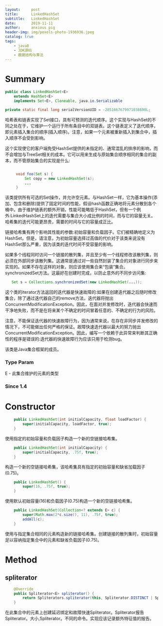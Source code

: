```yaml
---
layout:     post
title:      LinkedHashSet
subtitle:   LinkedHashSet
date:       2019-11-11
author:     anxious pig
header-img: img/pexels-photo-1936936.jpeg
catalog: true
tags:
    - java8
    - JDK源码
    - 数据结构与算法
---
```


# Summary
```java
public class LinkedHashSet<E>
    extends HashSet<E>
    implements Set<E>, Cloneable, java.io.Serializable
```

```java
private static final long serialVersionUID = -2851667679971038690L;
```
哈希表和链表实现了Set接口，具有可预测的迭代顺序。这个实现与HashSet的不同之处在于，它维护一个运行于所有条目中的双链表。这个链表定义了迭代顺序，即元素插入集合的顺序(插入顺序)。注意，如果一个元素被重新插入到集合中，插入顺序不会受到影响。

这个实现使它的客户端免受HashSet提供的未指定的、通常混乱的排序的影响，而不会增加与TreeSet相关的成本。它可以用来生成与原始集合顺序相同的集合的副本，而不管原始集合的实现是什么:
```java

     void foo(Set s) {
         Set copy = new LinkedHashSet(s);
         ...
     }
```
该类提供所有可选的Set操作，并允许空元素。与HashSet一样，它为基本操作(添加、包含和删除)提供了固定时间的性能，假设hash函数正确地将元素分散到各个桶中。由于维护链表的额外开销，性能可能略低于HashSet，但有一个例外:LinkedHashSet上的迭代需要与集合大小成比例的时间，而与它的容量无关。哈希集的迭代可能更昂贵，需要的时间与它的容量成正比。

链接哈希集有两个影响其性能的参数:初始容量和负载因子。它们被精确地定义为HashSet。但是，请注意，为初始容量选择过高值的代价对于该类来说没有HashSet那么严重，因为该类的迭代时间不受容量的影响。

如果多个线程同时访问一个链接的散列集，并且至少有一个线程修改该散列集，则必须在外部同步该散列集。这通常是通过对一些自然封装了集合的对象进行同步来实现的。如果不存在这样的对象，则应该使用集合来“包装”集合。synchronizedSet方法。这最好在创建时完成，以防止意外的不同步访问集:
```java
   Set s = Collections.synchronizedSet(new LinkedHashSet(...));
```
这个类的iterator方法返回的迭代器是快速故障的:如果在创建迭代器之后随时修改集合，除了通过迭代器自己的remove方法，迭代器将抛出ConcurrentModificationException。因此，在面对并发修改时，迭代器会快速而干净地失败，而不是在将来某个不确定的时间冒着任意的、不确定的行为的风险。

注意，不能保证迭代器的快速故障行为，因为通常来说，在存在非同步并发修改的情况下，不可能做出任何严格的保证。故障快速迭代器以最大的努力抛出ConcurrentModificationException。因此，编写一个依赖于此异常来判断其正确性的程序是错误的:迭代器的快速故障行为应该只用于检测bug。

该类是Java集合框架的成员。
### Type Param
E - 此集合维护的元素的类型
### Since 1.4






# Constructor
```java
    public LinkedHashSet(int initialCapacity, float loadFactor) {
        super(initialCapacity, loadFactor, true);
    }
```
使用指定的初始容量和负载因子构造一个新的空链接哈希集。




```java
    public LinkedHashSet(int initialCapacity) {
        super(initialCapacity, .75f, true);
    }
```
构造一个新的空链接哈希集，该哈希集具有指定的初始容量和缺省加载因子(0.75)。





```java
    public LinkedHashSet() {
        super(16, .75f, true);
    }
```
使用默认初始容量(16)和负载因子(0.75)构造一个新的空链接哈希集。





```java
    public LinkedHashSet(Collection<? extends E> c) {
        super(Math.max(2*c.size(), 11), .75f, true);
        addAll(c);
    }
```
使用与指定集合相同的元素构造新的链接哈希集。创建链接的散列集时，初始容量足以容纳指定集合中的元素和缺省负载因子(0.75)。



# Method
## spliterator
```java
    @Override
    public Spliterator<E> spliterator() {
        return Spliterators.spliterator(this, Spliterator.DISTINCT | Spliterator.ORDERED);
    }
```
在此集合中的元素上创建延迟绑定和故障快速Spliterator。Spliterator报告Spliterator。大小,Spliterator。不同的命令。实现应该记录额外特征值的报告。